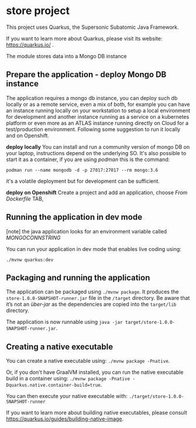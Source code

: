 # store project

This project uses Quarkus, the Supersonic Subatomic Java Framework.

If you want to learn more about Quarkus, please visit its website: https://quarkus.io/ .

The module stores data into a Mongo DB instance

## Prepare the application - deploy Mongo DB instance

The application requires a mongo db instance, you can deploy such db locally or as a remote service, even a mix of both, for example you can have an instance running locally on your workstation to setup a local environment for development and another instance running as a service on a kubernetes platform or even more as an ATLAS instance running directly on Cloud for a test/production environment.
Following some suggestion to run it locally and on Openshift.

**deploy locally**
You can install and run a community version of mongo DB on your laptop, instructions depend on the underlying SO.
It's also possible to start it as a container, if you are using *podman* this is the command:
```
podman run --name mongodb -d -p 27017:27017 --rm mongo:3.6
```
it's a volatile deployment but for development can be sufficient.

**deploy on Openshift**
Create a project and add an application, choose *From Dockerfile* TAB, 

## Running the application in dev mode

[note] the java application looks for an environment variable called *MONGOCONNSTRING*

You can run your application in dev mode that enables live coding using:
```
./mvnw quarkus:dev
```

## Packaging and running the application

The application can be packaged using `./mvnw package`.
It produces the `store-1.0.0-SNAPSHOT-runner.jar` file in the `/target` directory.
Be aware that it’s not an _über-jar_ as the dependencies are copied into the `target/lib` directory.

The application is now runnable using `java -jar target/store-1.0.0-SNAPSHOT-runner.jar`.

## Creating a native executable

You can create a native executable using: `./mvnw package -Pnative`.

Or, if you don't have GraalVM installed, you can run the native executable build in a container using: `./mvnw package -Pnative -Dquarkus.native.container-build=true`.

You can then execute your native executable with: `./target/store-1.0.0-SNAPSHOT-runner`

If you want to learn more about building native executables, please consult https://quarkus.io/guides/building-native-image.